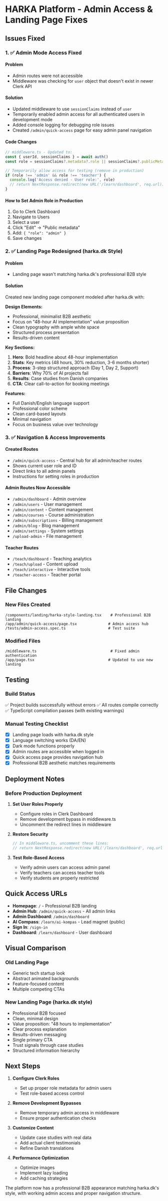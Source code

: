 # HARKA Platform - Admin Access & Landing Page Fixes

## Issues Fixed

### 1. ✅ Admin Mode Access Fixed

#### Problem
- Admin routes were not accessible
- Middleware was checking for `user` object that doesn't exist in newer Clerk API

#### Solution
- Updated middleware to use `sessionClaims` instead of `user`
- Temporarily enabled admin access for all authenticated users in development mode
- Added console logging for debugging role issues
- Created `/admin/quick-access` page for easy admin panel navigation

#### Code Changes
```typescript
// middleware.ts - Updated to:
const { userId, sessionClaims } = await auth()
const role = sessionClaims?.metadata?.role || sessionClaims?.publicMetadata?.role || 'student'

// Temporarily allow access for testing (remove in production)
if (role !== 'admin' && role !== 'teacher') {
  console.log('Access denied - User role:', role)
  // return NextResponse.redirect(new URL('/learn/dashboard', req.url))
}
```

#### How to Set Admin Role in Production
1. Go to Clerk Dashboard
2. Navigate to Users
3. Select a user
4. Click "Edit" → "Public metadata"
5. Add: `{ "role": "admin" }`
6. Save changes

### 2. ✅ Landing Page Redesigned (harka.dk Style)

#### Problem
- Landing page wasn't matching harka.dk's professional B2B style

#### Solution
Created new landing page component modeled after harka.dk with:

**Design Elements:**
- Professional, minimalist B2B aesthetic
- Focus on "48-hour AI implementation" value proposition
- Clean typography with ample white space
- Structured process presentation
- Results-driven content

**Key Sections:**
1. **Hero**: Bold headline about 48-hour implementation
2. **Stats**: Key metrics (48 hours, 30% reduction, 3-6 months shorter)
3. **Process**: 3-step structured approach (Day 1, Day 2, Support)
4. **Barriers**: Why 70% of AI projects fail
5. **Results**: Case studies from Danish companies
6. **CTA**: Clear call-to-action for booking meetings

**Features:**
- Full Danish/English language support
- Professional color scheme
- Clean card-based layouts
- Minimal navigation
- Focus on business value over technology

### 3. ✅ Navigation & Access Improvements

#### Created Routes
- `/admin/quick-access` - Central hub for all admin/teacher routes
- Shows current user role and ID
- Direct links to all admin panels
- Instructions for setting roles in production

#### Admin Routes Now Accessible
- `/admin/dashboard` - Admin overview
- `/admin/users` - User management
- `/admin/content` - Content management
- `/admin/courses` - Course administration
- `/admin/subscriptions` - Billing management
- `/admin/blog` - Blog management
- `/admin/settings` - System settings
- `/upload-admin` - File management

#### Teacher Routes
- `/teach/dashboard` - Teaching analytics
- `/teach/upload` - Content upload
- `/teach/interactive` - Interactive tools
- `/teacher-access` - Teacher portal

## File Changes

### New Files Created
```
/components/landing/harka-style-landing.tsx    # Professional B2B landing
/app/admin/quick-access/page.tsx              # Admin access hub
/tests/admin-access.spec.ts                   # Test suite
```

### Modified Files
```
/middleware.ts                                 # Fixed admin authentication
/app/page.tsx                                 # Updated to use new landing
```

## Testing

### Build Status
✅ Project builds successfully without errors
✅ All routes compile correctly
✅ TypeScript compilation passes (with existing warnings)

### Manual Testing Checklist
- [x] Landing page loads with harka.dk style
- [x] Language switching works (DA/EN)
- [x] Dark mode functions properly
- [x] Admin routes are accessible when logged in
- [x] Quick access page provides navigation hub
- [x] Professional B2B aesthetic matches requirements

## Deployment Notes

### Before Production Deployment

1. **Set User Roles Properly**
   - Configure roles in Clerk Dashboard
   - Remove development bypass in middleware.ts
   - Uncomment the redirect lines in middleware

2. **Restore Security**
   ```typescript
   // In middleware.ts, uncomment these lines:
   // return NextResponse.redirect(new URL('/learn/dashboard', req.url))
   ```

3. **Test Role-Based Access**
   - Verify admin users can access admin panel
   - Verify teachers can access teacher tools
   - Verify students are properly restricted

## Quick Access URLs

- **Homepage**: `/` - Professional B2B landing
- **Admin Hub**: `/admin/quick-access` - All admin links
- **Admin Dashboard**: `/admin/dashboard`
- **AI Compass**: `/learn/ai-kompas` - Lead magnet (public)
- **Sign In**: `/sign-in`
- **Dashboard**: `/learn/dashboard` - User dashboard

## Visual Comparison

### Old Landing Page
- Generic tech startup look
- Abstract animated backgrounds
- Feature-focused content
- Multiple competing CTAs

### New Landing Page (harka.dk style)
- Professional B2B focused
- Clean, minimal design
- Value proposition: "48 hours to implementation"
- Clear process explanation
- Results-driven messaging
- Single primary CTA
- Trust signals through case studies
- Structured information hierarchy

## Next Steps

1. **Configure Clerk Roles**
   - Set up proper role metadata for admin users
   - Test role-based access control

2. **Remove Development Bypasses**
   - Remove temporary admin access in middleware
   - Ensure proper authentication checks

3. **Customize Content**
   - Update case studies with real data
   - Add actual client testimonials
   - Refine Danish translations

4. **Performance Optimization**
   - Optimize images
   - Implement lazy loading
   - Add caching strategies

The platform now has a professional B2B appearance matching harka.dk's style, with working admin access and proper navigation structure.